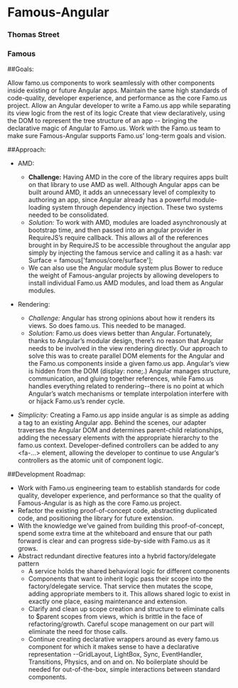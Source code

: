 # Famous-Angular
### Thomas Street
### Famous

##Goals:

Allow famo.us components to work seamlessly with other components inside existing or future Angular apps.
Maintain the same high standards of code-quality,  developer experience,  and performance as the core Famo.us project.
Allow an Angular developer to write a Famo.us app while separating its view logic from the rest of its logic
Create that view declaratively, using the DOM to represent the tree structure of an app -- bringing the declarative magic of Angular to Famo.us.
Work with the Famo.us team to make sure Famous-Angular supports Famo.us’ long-term goals and vision.

##Approach:

* AMD:
  * **Challenge:** Having AMD in the core of the library requires apps built on that library to use AMD as well. Although Angular apps can be built around AMD, it adds an unnecessary level of complexity to authoring an app, since Angular already has a powerful module-loading system through dependency injection. These two systems needed to be consolidated.
  * *Solution:* To work with AMD, modules are loaded asynchronously at bootstrap time, and then passed into an angular provider in RequireJS’s require callback. This allows all of the references brought in by RequireJS to be accessible throughout the angular app simply by injecting the famous service and calling it as a hash: var Surface = famous['famous/core/surface'];
  * We can also use the Angular module system plus Bower to reduce the weight of Famous-angular projects by allowing developers to install individual Famo.us AMD modules, and load them as Angular modules.

* Rendering: 
  * *Challenge:* Angular has strong opinions about how it renders its views. So does famo.us. This needed to be managed.
  * *Solution:* Famo.us does views better than Angular. Fortunately, thanks to Angular’s modular design, there’s no reason that Angular needs to be involved in the view rendering directly. Our approach to solve this was to create parallel DOM elements for the Angular and the Famo.us components inside a given famo.us app.  Angular’s view is hidden from the DOM (display: none;.) Angular manages structure, communication, and gluing together references, while Famo.us handles everything related to rendering--there is no point at which Angular’s watch mechanisms or template interpolation interfere with or hijack Famo.us’s render cycle. 
* *Simplicity:* Creating a Famo.us app inside angular is as simple as adding a <fa-app></fa-app> tag to an existing Angular app. Behind the scenes, our adapter traverses the Angular DOM and determines parent-child relationships, adding the necessary elements with the appropriate hierarchy to the famo.us context.  Developer-defined controllers can be added to any <fa-...> element, allowing the developer to continue to use Angular’s controllers as the atomic unit of component logic. 

##Development Roadmap:

* Work with Famo.us engineering team to establish standards for code quality, developer experience, and performance so that the quality of Famous-Angular is as high as the core Famo.us project.
* Refactor the existing proof-of-concept code, abstracting duplicated code, and positioning the library for future extension. 
* With the knowledge we’ve gained from building this proof-of-concept, spend some extra time at the whiteboard and ensure that our path forward is clear and can progress side-by-side with Famo.us as it grows.
* Abstract redundant directive features into a hybrid factory/delegate pattern
  * A service holds the shared behavioral logic for different components
  * Components that want to inherit logic pass their scope into the factory/delegate service. That service then mutates the scope, adding appropriate members to it.  This allows shared logic to exist in exactly one place, easing maintenance and extension.
  * Clarify and clean up scope creation and structure to eliminate calls to $parent scopes from views, which is brittle in the face of refactoring/growth. Careful scope management on our part will eliminate the need for those calls.
  * Continue creating declarative wrappers around as every famo.us component for which it makes sense to have a declarative representation --GridLayout, LightBox, Sync, EventHandler, Transitions, Physics, and on and on. No boilerplate should be needed for out-of-the-box, simple interactions between standard components.
